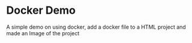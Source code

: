 # Docker Demo
A simple demo on using docker, add a docker file to a HTML project and made an Image of the project
